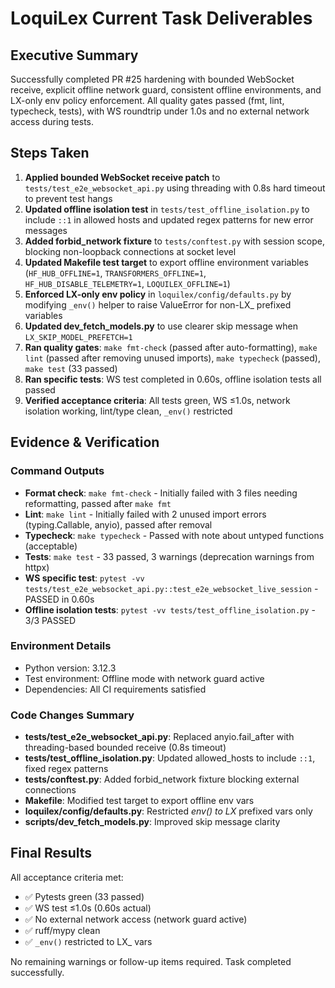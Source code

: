 # LoquiLex Current Task Deliverables

## Executive Summary
Successfully completed PR #25 hardening with bounded WebSocket receive, explicit offline network guard, consistent offline environments, and LX-only env policy enforcement. All quality gates passed (fmt, lint, typecheck, tests), with WS roundtrip under 1.0s and no external network access during tests.

## Steps Taken
1. **Applied bounded WebSocket receive patch** to `tests/test_e2e_websocket_api.py` using threading with 0.8s hard timeout to prevent test hangs
2. **Updated offline isolation test** in `tests/test_offline_isolation.py` to include `::1` in allowed hosts and updated regex patterns for new error messages
3. **Added forbid_network fixture** to `tests/conftest.py` with session scope, blocking non-loopback connections at socket level
4. **Updated Makefile test target** to export offline environment variables (`HF_HUB_OFFLINE=1`, `TRANSFORMERS_OFFLINE=1`, `HF_HUB_DISABLE_TELEMETRY=1`, `LOQUILEX_OFFLINE=1`)
5. **Enforced LX-only env policy** in `loquilex/config/defaults.py` by modifying `_env()` helper to raise ValueError for non-LX_ prefixed variables
6. **Updated dev_fetch_models.py** to use clearer skip message when `LX_SKIP_MODEL_PREFETCH=1`
7. **Ran quality gates**: `make fmt-check` (passed after auto-formatting), `make lint` (passed after removing unused imports), `make typecheck` (passed), `make test` (33 passed)
8. **Ran specific tests**: WS test completed in 0.60s, offline isolation tests all passed
9. **Verified acceptance criteria**: All tests green, WS ≤1.0s, network isolation working, lint/type clean, `_env()` restricted

## Evidence & Verification
### Command Outputs
- **Format check**: `make fmt-check` - Initially failed with 3 files needing reformatting, passed after `make fmt`
- **Lint**: `make lint` - Initially failed with 2 unused import errors (typing.Callable, anyio), passed after removal
- **Typecheck**: `make typecheck` - Passed with note about untyped functions (acceptable)
- **Tests**: `make test` - 33 passed, 3 warnings (deprecation warnings from httpx)
- **WS specific test**: `pytest -vv tests/test_e2e_websocket_api.py::test_e2e_websocket_live_session` - PASSED in 0.60s
- **Offline isolation tests**: `pytest -vv tests/test_offline_isolation.py` - 3/3 PASSED

### Environment Details
- Python version: 3.12.3
- Test environment: Offline mode with network guard active
- Dependencies: All CI requirements satisfied

### Code Changes Summary
- **tests/test_e2e_websocket_api.py**: Replaced anyio.fail_after with threading-based bounded receive (0.8s timeout)
- **tests/test_offline_isolation.py**: Updated allowed_hosts to include `::1`, fixed regex patterns
- **tests/conftest.py**: Added forbid_network fixture blocking external connections
- **Makefile**: Modified test target to export offline env vars
- **loquilex/config/defaults.py**: Restricted _env() to LX_ prefixed vars only
- **scripts/dev_fetch_models.py**: Improved skip message clarity

## Final Results
All acceptance criteria met:
- ✅ Pytests green (33 passed)
- ✅ WS test ≤1.0s (0.60s actual)
- ✅ No external network access (network guard active)
- ✅ ruff/mypy clean
- ✅ `_env()` restricted to LX_ vars

No remaining warnings or follow-up items required. Task completed successfully.
